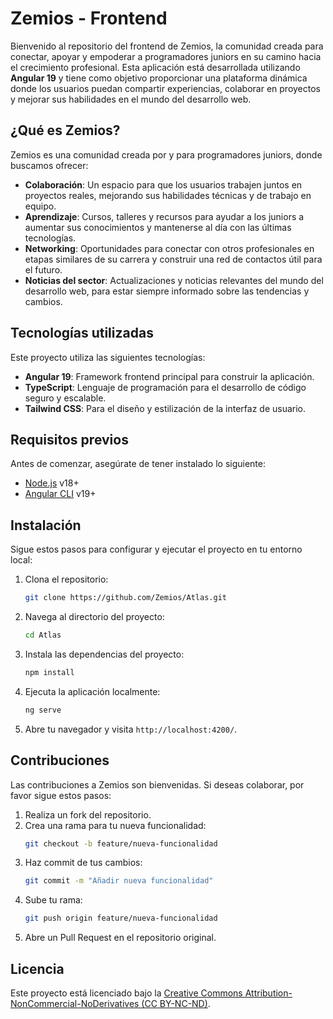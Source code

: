 # Zemios - Frontend

Bienvenido al repositorio del frontend de Zemios, la comunidad creada para conectar, apoyar y empoderar a programadores juniors en su camino hacia el crecimiento profesional. Esta aplicación está desarrollada utilizando **Angular 19** y tiene como objetivo proporcionar una plataforma dinámica donde los usuarios puedan compartir experiencias, colaborar en proyectos y mejorar sus habilidades en el mundo del desarrollo web.

## ¿Qué es Zemios?

Zemios es una comunidad creada por y para programadores juniors, donde buscamos ofrecer:

- **Colaboración**: Un espacio para que los usuarios trabajen juntos en proyectos reales, mejorando sus habilidades técnicas y de trabajo en equipo.
- **Aprendizaje**: Cursos, talleres y recursos para ayudar a los juniors a aumentar sus conocimientos y mantenerse al día con las últimas tecnologías.
- **Networking**: Oportunidades para conectar con otros profesionales en etapas similares de su carrera y construir una red de contactos útil para el futuro.
- **Noticias del sector**: Actualizaciones y noticias relevantes del mundo del desarrollo web, para estar siempre informado sobre las tendencias y cambios.

## Tecnologías utilizadas

Este proyecto utiliza las siguientes tecnologías:

- **Angular 19**: Framework frontend principal para construir la aplicación.
- **TypeScript**: Lenguaje de programación para el desarrollo de código seguro y escalable.
- **Tailwind CSS**: Para el diseño y estilización de la interfaz de usuario.

## Requisitos previos

Antes de comenzar, asegúrate de tener instalado lo siguiente:

- [Node.js](https://nodejs.org/) v18+
- [Angular CLI](https://angular.io/cli) v19+

## Instalación

Sigue estos pasos para configurar y ejecutar el proyecto en tu entorno local:

1. Clona el repositorio:
    ```bash
    git clone https://github.com/Zemios/Atlas.git
    ```

2. Navega al directorio del proyecto:
    ```bash
    cd Atlas
    ```

3. Instala las dependencias del proyecto:
    ```bash
    npm install
    ```

4. Ejecuta la aplicación localmente:
    ```bash
    ng serve
    ```

5. Abre tu navegador y visita `http://localhost:4200/`.

## Contribuciones

Las contribuciones a Zemios son bienvenidas. Si deseas colaborar, por favor sigue estos pasos:

1. Realiza un fork del repositorio.
2. Crea una rama para tu nueva funcionalidad:
    ```bash
    git checkout -b feature/nueva-funcionalidad
    ```
3. Haz commit de tus cambios:
    ```bash
    git commit -m "Añadir nueva funcionalidad"
    ```
4. Sube tu rama:
    ```bash
    git push origin feature/nueva-funcionalidad
    ```
5. Abre un Pull Request en el repositorio original.

## Licencia

Este proyecto está licenciado bajo la [Creative Commons Attribution-NonCommercial-NoDerivatives (CC BY-NC-ND)](https://creativecommons.org/licenses/by-nc-nd/4.0/deed.en).
